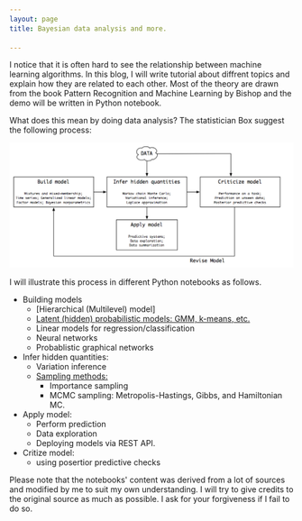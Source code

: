 ```yaml
---
layout: page
title: Bayesian data analysis and more.

---
```


I notice that it is often hard to see the relationship between machine learning algorithms. In this blog, I will write tutorial about diffrent topics and explain how they are related to each other. Most of the theory are drawn from the book Pattern Recognition and Machine Learning by Bishop and the demo will be written in Python notebook.

What does this mean by doing data analysis? The statistician Box suggest the following process:

![Box loop](/assets/gfx/box_model.png)

I will illustrate this process in different Python notebooks as follows.


- Building models
	- [Hierarchical (Multilevel) model]
	- [Latent (hidden) probabilistic models: GMM, k-means, etc.](/pages/demos/em.html)
	- Linear models for regression/classification
	- Neural networks
	- Probablistic graphical networks
- Infer hidden quantities:
	- Variation inference
	- [Sampling methods:](/pages/demos/MCMC_inference.html) 
		- Importance sampling
		- MCMC sampling: Metropolis-Hastings, Gibbs, and Hamiltonian MC.
- Apply model:
	- Perform prediction
	- Data exploration
	- Deploying models via REST API.
- Critize model:
	- using posertior predictive checks


Please note that the notebooks' content was derived from a lot of sources and modified by me to suit my own understanding. I will try to give credits to the original source as much as possible. I ask for your forgiveness if I fail to do so.
